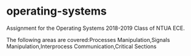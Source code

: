 # operating-systems
Assignment for the Operating Systems 2018-2019 Class of NTUA ECE.

The following areas are covered:Processes Manipulation,Signals Manipulation,Interprocess Communication,Critical Sections
